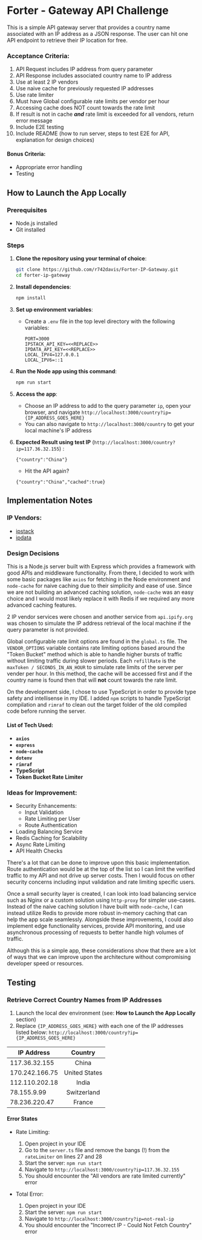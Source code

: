 # Forter - Gateway API Challenge
This is a simple API gateway server that provides a country name associated with an IP address as a JSON response. The user can hit one API endpoint to retrieve their IP location for free.

 ### Acceptance Criteria:
 1. API Request includes IP address from query parameter
 2. API Response includes associated country name to IP address
 3. Use at least 2 IP vendors
 4. Use naive cache for previously requested IP addresses
 5. Use rate limiter
 6. Must have Global configurable rate limits per vendor per hour
 7. Accessing cache does NOT count towards the rate limit
 8. If result is not in cache _**and**_ rate limit is exceeded for all vendors, return error message
 9. Include E2E testing
 10. Include README (how to run server, steps to test E2E for API, explanation for design choices)

 #### Bonus Criteria:
 - Appropriate error handling
 - Testing

## How to Launch the App Locally

### Prerequisites
- Node.js installed
- Git installed

### Steps

1. **Clone the repository using your terminal of choice**:
    ```bash
    git clone https://github.com/r742davis/Forter-IP-Gateway.git
    cd forter-ip-gateway
    ```

2. **Install dependencies**:
    ```bash
    npm install
    ```

3. **Set up environment variables**:
   - Create a `.env` file in the top level directory with the following variables:
     ```plaintext
     PORT=3000
     IPSTACK_API_KEY=<<REPLACE>>
     IPDATA_API_KEY=<<REPLACE>>
     LOCAL_IPV4=127.0.0.1
     LOCAL_IPV6=::1
     ```

4. **Run the Node app using this command**:
    ```bash
    npm run start
    ```

5. **Access the app**:
   - Choose an IP address to add to the query parameter `ip`, open your browser, and navigate  `http://localhost:3000/country?ip={IP_ADDRESS_GOES_HERE}`
   - You can also navigate to `http://localhost:3000/country` to get your local machine's IP address
  
6. **Expected Result using test IP** (`http://localhost:3000/country?ip=117.36.32.155`) :
   ```
   {"country":"China"}
   ```
    - Hit the API again?
    ```
    {"country":"China","cached":true}
    ```

## Implementation Notes

### IP Vendors:
- [ipstack](https://ipstack.com/)
- [ipdata](https://ipdata.co/)

### Design Decisions

This is a Node.js server built with Express which provides a framework with good APIs and middleware functionality. From there, I decided to work with some basic packages like `axios` for fetching in the Node environment and `node-cache` for naive caching due to their simplicity and ease of use. Since we are not building an advanced caching solution, `node-cache` was an easy choice and I would most likely replace it with Redis if we required any more advanced caching features.

2 IP vendor services were chosen and another service from `api.ipify.org` was chosen to simulate the IP address retrieval of the local machine if the query parameter is not provided.

Global configurable rate limit options are found in the `global.ts` file. The `VENDOR_OPTIONS` variable contains rate limiting options based around the "Token Bucket" method which is able to handle higher bursts of traffic without limiting traffic during slower periods. Each `refillRate` is the `maxToken / SECONDS_IN_AN_HOUR` to simulate rate limits of the server per vender per hour. In this method, the cache will be accessed first and if the country name is found then that will **not** count towards the rate limit.

On the development side, I chose to use TypeScript in order to provide type safety and intellisense in my IDE. I added `npm` scripts to handle TypeScript compilation and `rimraf` to clean out the target folder of the old compiled code before running the server.

#### List of Tech Used:
- **`axios`**
- **`express`**
- **`node-cache`**
- **`dotenv`**
- **`rimraf`**
- **TypeScript**
- **Token Bucket Rate Limiter**

### Ideas for Improvement:
- Security Enhancements:
  - Input Validation
  - Rate Limiting per User
  - Route Authentication
- Loading Balancing Service
- Redis Caching for Scalability
- Async Rate Limiting
- API Health Checks

There's a lot that can be done to improve upon this basic implementation. Route authentication would be at the top of the list so I can limit the verified traffic to my API and not drive up server costs. Then I would focus on other security concerns including input validation and rate limiting specific users. 

Once a small security layer is created, I can look into load balancing service such as Nginx or a custom solution using `http-proxy` for simpler use-cases. Instead of the naive caching solution I have built with `node-cache`, I can instead utilize Redis to provide more robust in-memory caching that can help the app scale seamlessly. Alongside these improvements, I could also implement edge functionality services, provide API monitoring, and use asynchronous processing of requests to better handle high volumes of traffic.

Although this is a simple app, these considerations show that there are a lot of ways that we can improve upon the architecture without compromising developer speed or resources.

## Testing

### Retrieve Correct Country Names from IP Addresses
1. Launch the local dev environment (see: **How to Launch the App Locally** section)
2. Replace `{IP_ADDRESS_GOES_HERE}` with each one of the IP addresses listed below: `http://localhost:3000/country?ip={IP_ADDRESS_GOES_HERE}`

| IP Address  | Country |
| ------------- |:-------------:|
| 117.36.32.155    | China    |
| 170.242.166.75    | United States     |
| 112.110.202.18    | India     |
| 78.155.9.99 | Switzerland |
| 78.236.220.47 | France |

#### Error States
- Rate Limiting:
    1. Open project in your IDE
    2. Go to the `server.ts` file and remove the bangs (!) from the `rateLimiter` on lines 27 and 28
    3. Start the server: `npm run start`
    4. Navigate to `http://localhost:3000/country?ip=117.36.32.155`
    5. You should encounter the "All vendors are rate limited currently" error

- Total Error:
    1. Open project in your IDE
    3. Start the server: `npm run start`
    4. Navigate to `http://localhost:3000/country?ip=not-real-ip`
    5. You should encounter the "Incorrect IP - Could Not Fetch Country" error